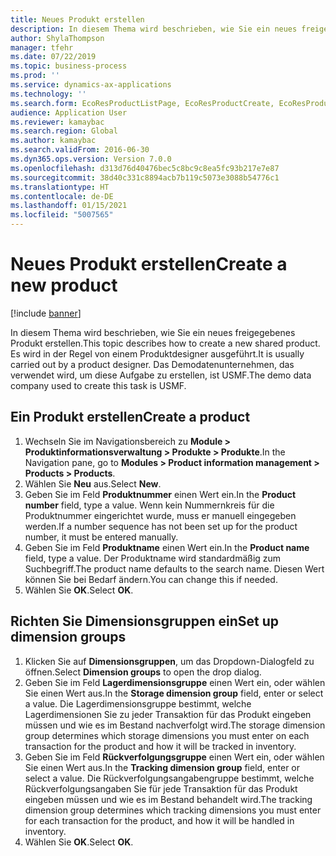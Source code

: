 ```yaml
---
title: Neues Produkt erstellen
description: In diesem Thema wird beschrieben, wie Sie ein neues freigegebenes Produkt erstellen.
author: ShylaThompson
manager: tfehr
ms.date: 07/22/2019
ms.topic: business-process
ms.prod: ''
ms.service: dynamics-ax-applications
ms.technology: ''
ms.search.form: EcoResProductListPage, EcoResProductCreate, EcoResProductDetails, EcoResProductInventoryDimensionGroups
audience: Application User
ms.reviewer: kamaybac
ms.search.region: Global
ms.author: kamaybac
ms.search.validFrom: 2016-06-30
ms.dyn365.ops.version: Version 7.0.0
ms.openlocfilehash: d313d76d40476bec5c8bc9c8ea5fc93b217e7e87
ms.sourcegitcommit: 38d40c331c8894acb7b119c5073e3088b54776c1
ms.translationtype: HT
ms.contentlocale: de-DE
ms.lasthandoff: 01/15/2021
ms.locfileid: "5007565"
---
```

# <a name="create-a-new-product"></a><span data-ttu-id="12d8b-103">Neues Produkt erstellen</span><span class="sxs-lookup"><span data-stu-id="12d8b-103">Create a new product</span></span>

[!include [banner](../../includes/banner.md)]

<span data-ttu-id="12d8b-104">In diesem Thema wird beschrieben, wie Sie ein neues freigegebenes Produkt erstellen.</span><span class="sxs-lookup"><span data-stu-id="12d8b-104">This topic describes how to create a new shared product.</span></span> <span data-ttu-id="12d8b-105">Es wird in der Regel von einem Produktdesigner ausgeführt.</span><span class="sxs-lookup"><span data-stu-id="12d8b-105">It is usually carried out by a product designer.</span></span> <span data-ttu-id="12d8b-106">Das Demodatenunternehmen, das verwendet wird, um diese Aufgabe zu erstellen, ist USMF.</span><span class="sxs-lookup"><span data-stu-id="12d8b-106">The demo data company used to create this task is USMF.</span></span>


## <a name="create-a-product"></a><span data-ttu-id="12d8b-107">Ein Produkt erstellen</span><span class="sxs-lookup"><span data-stu-id="12d8b-107">Create a product</span></span>
1. <span data-ttu-id="12d8b-108">Wechseln Sie im Navigationsbereich zu **Module > Produktinformationsverwaltung > Produkte > Produkte**.</span><span class="sxs-lookup"><span data-stu-id="12d8b-108">In the Navigation pane, go to **Modules > Product information management > Products > Products**.</span></span>
2. <span data-ttu-id="12d8b-109">Wählen Sie **Neu** aus.</span><span class="sxs-lookup"><span data-stu-id="12d8b-109">Select **New**.</span></span>
3. <span data-ttu-id="12d8b-110">Geben Sie im Feld **Produktnummer** einen Wert ein.</span><span class="sxs-lookup"><span data-stu-id="12d8b-110">In the **Product number** field, type a value.</span></span> <span data-ttu-id="12d8b-111">Wenn kein Nummernkreis für die Produktnummer eingerichtet wurde, muss er manuell eingegeben werden.</span><span class="sxs-lookup"><span data-stu-id="12d8b-111">If a number sequence has not been set up for the product number, it must be entered manually.</span></span>  
4. <span data-ttu-id="12d8b-112">Geben Sie im Feld **Produktname** einen Wert ein.</span><span class="sxs-lookup"><span data-stu-id="12d8b-112">In the **Product name** field, type a value.</span></span> <span data-ttu-id="12d8b-113">Der Produktname wird standardmäßig zum Suchbegriff.</span><span class="sxs-lookup"><span data-stu-id="12d8b-113">The product name defaults to the search name.</span></span> <span data-ttu-id="12d8b-114">Diesen Wert können Sie bei Bedarf ändern.</span><span class="sxs-lookup"><span data-stu-id="12d8b-114">You can change this if needed.</span></span>  
5. <span data-ttu-id="12d8b-115">Wählen Sie **OK**.</span><span class="sxs-lookup"><span data-stu-id="12d8b-115">Select **OK**.</span></span>

## <a name="set-up-dimension-groups"></a><span data-ttu-id="12d8b-116">Richten Sie Dimensionsgruppen ein</span><span class="sxs-lookup"><span data-stu-id="12d8b-116">Set up dimension groups</span></span>
1. <span data-ttu-id="12d8b-117">Klicken Sie auf **Dimensionsgruppen**, um das Dropdown-Dialogfeld zu öffnen.</span><span class="sxs-lookup"><span data-stu-id="12d8b-117">Select **Dimension groups** to open the drop dialog.</span></span>
2. <span data-ttu-id="12d8b-118">Geben Sie im Feld **Lagerdimensionsgruppe** einen Wert ein, oder wählen Sie einen Wert aus.</span><span class="sxs-lookup"><span data-stu-id="12d8b-118">In the **Storage dimension group** field, enter or select a value.</span></span> <span data-ttu-id="12d8b-119">Die Lagerdimensionsgruppe bestimmt, welche Lagerdimensionen Sie zu jeder Transaktion für das Produkt eingeben müssen und wie es im Bestand nachverfolgt wird.</span><span class="sxs-lookup"><span data-stu-id="12d8b-119">The storage dimension group determines which storage dimensions you must enter on each transaction for the product and how it will be tracked in inventory.</span></span>  
3. <span data-ttu-id="12d8b-120">Geben Sie im Feld **Rückverfolgungsgruppe** einen Wert ein, oder wählen Sie einen Wert aus.</span><span class="sxs-lookup"><span data-stu-id="12d8b-120">In the **Tracking dimension group** field, enter or select a value.</span></span> <span data-ttu-id="12d8b-121">Die Rückverfolgungsangabengruppe bestimmt, welche Rückverfolgungsangaben Sie für jede Transaktion für das Produkt eingeben müssen und wie es im Bestand behandelt wird.</span><span class="sxs-lookup"><span data-stu-id="12d8b-121">The tracking dimension group determines which tracking dimensions you must enter for each transaction for the product, and how it will be handled in inventory.</span></span>  
4. <span data-ttu-id="12d8b-122">Wählen Sie **OK**.</span><span class="sxs-lookup"><span data-stu-id="12d8b-122">Select **OK**.</span></span>

